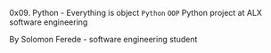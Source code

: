 0x09. Python - Everything is object
```Python``` ```OOP```
Python project at ALX software engineering

By Solomon Ferede - software engineering student
